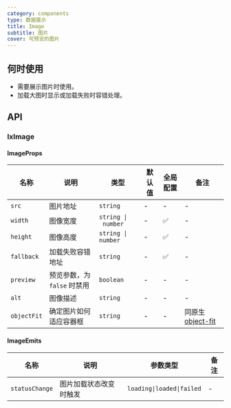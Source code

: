 ```yaml
---
category: components
type: 数据展示
title: Image
subtitle: 图片
cover: 可预览的图片
---
```




## 何时使用

- 需要展示图片时使用。
- 加载大图时显示或加载失败时容错处理。

## API

### IxImage

#### ImageProps

| 名称 | 说明 | 类型  | 默认值 | 全局配置 | 备注 |
| --- | --- | --- | --- | --- | --- |
| `src` | 图片地址 | `string` | - | - | - |
| `width` | 图像宽度 | `string \| number` | - | ✅ | - |
| `height` | 图像高度 | `string \| number` | - | ✅ | - |
| `fallback` | 加载失败容错地址 | `string` | - | ✅ | - |
| `preview` | 预览参数，为 `false` 时禁用 | `boolean` | - | - | - |
| `alt` | 图像描述 | `string` | - | - | - |
| `objectFit` | 确定图片如何适应容器框 | `string` | - | - | 同原生 [object-fit](https://developer.mozilla.org/en-US/docs/Web/CSS/object-fit)  |

#### ImageEmits

| 名称 | 说明 | 参数类型 | 备注 |
| --- | --- | --- | --- |
| `statusChange` | 图片加载状态改变时触发 | `loading\|loaded\|failed` | - |
